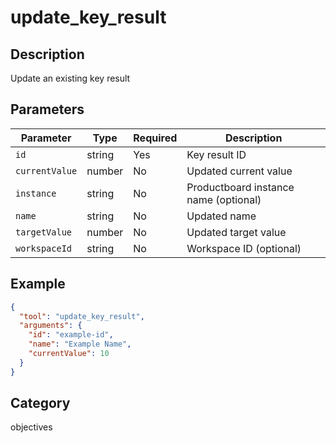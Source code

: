 # update_key_result

## Description

Update an existing key result

## Parameters

| Parameter      | Type   | Required | Description                           |
| -------------- | ------ | -------- | ------------------------------------- |
| `id`           | string | Yes      | Key result ID                         |
| `currentValue` | number | No       | Updated current value                 |
| `instance`     | string | No       | Productboard instance name (optional) |
| `name`         | string | No       | Updated name                          |
| `targetValue`  | number | No       | Updated target value                  |
| `workspaceId`  | string | No       | Workspace ID (optional)               |

## Example

```json
{
  "tool": "update_key_result",
  "arguments": {
    "id": "example-id",
    "name": "Example Name",
    "currentValue": 10
  }
}
```

## Category

objectives
